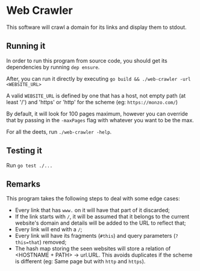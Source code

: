 # Web Crawler

This software will crawl a domain for its links and display them to stdout.

## Running it

In order to run this program from source code, you should get its dependencies by running `dep ensure`.

After, you can run it directly by executing `go build && ./web-crawler -url <WEBSITE_URL>`

A valid `WEBSITE_URL` is defined by one that has a host, not empty path (at least '/') and 'https' or 'http' for the scheme (eg: `https://monzo.com/`)

By default, it will look for 100 pages maximum, however you can override that by passing in the `-maxPages` flag with whatever you want to be the max.

For all the deets, run `./web-crawler -help`.

## Testing it

Run `go test ./...`

## Remarks

This program takes the following steps to deal with some edge cases:

- Every link that has `www.` on it will have that part of it discarded;
- If the link starts with `/`, it will be assumed that it belongs to the current website's domain and details will be added to the URL to reflect that;
- Every link will end with a `/`;
- Every link will have its fragments (`#this`) and query parameters (`?this=that`) removed;
- The hash map storing the seen websites will store a relation of <HOSTNAME + PATH> -> url.URL. This avoids duplicates if the scheme is different (eg: Same page but with `http` and `https`).
